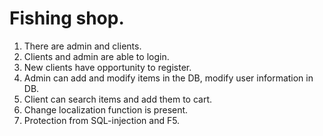 # Fishing shop.
1. There are admin and clients.
2. Clients and admin are able to login.
3. New clients have opportunity to register. 
4. Admin can add and modify items in the DB, modify user information in DB.
5. Client can search items and add them to cart.
6. Change localization function is present.
7. Protection from SQL-injection and F5.
